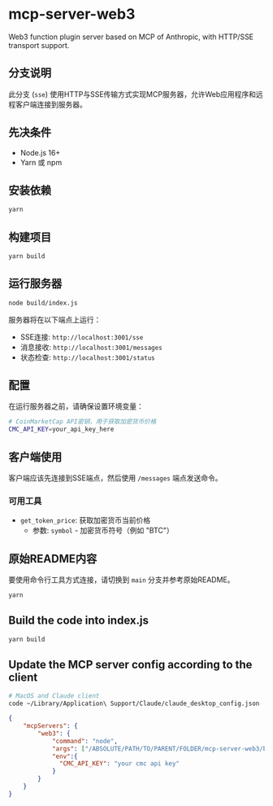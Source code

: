 # mcp-server-web3
Web3 function plugin server based on MCP of Anthropic, with HTTP/SSE transport support.

## 分支说明
此分支 (`sse`) 使用HTTP与SSE传输方式实现MCP服务器，允许Web应用程序和远程客户端连接到服务器。

## 先决条件
- Node.js 16+
- Yarn 或 npm

## 安装依赖
```sh
yarn
```

## 构建项目
```sh
yarn build
```

## 运行服务器
```sh
node build/index.js
```

服务器将在以下端点上运行：
- SSE连接: `http://localhost:3001/sse`
- 消息接收: `http://localhost:3001/messages`
- 状态检查: `http://localhost:3001/status`

## 配置
在运行服务器之前，请确保设置环境变量：
```sh
# CoinMarketCap API密钥，用于获取加密货币价格
CMC_API_KEY=your_api_key_here
```

## 客户端使用
客户端应该先连接到SSE端点，然后使用 `/messages` 端点发送命令。

### 可用工具
- `get_token_price`: 获取加密货币当前价格
  - 参数: `symbol` - 加密货币符号（例如 "BTC"）

## 原始README内容
要使用命令行工具方式连接，请切换到 `main` 分支并参考原始README。

```sh
yarn
```

## Build the code into index.js
```sh
yarn build
```

## Update the MCP server config according to the client
```sh
# MacOS and Claude client
code ~/Library/Application\ Support/Claude/claude_desktop_config.json
```

```json
{
    "mcpServers": {
        "web3": {
            "command": "node",
            "args": ["/ABSOLUTE/PATH/TO/PARENT/FOLDER/mcp-server-web3/build/index.js"],
            "env":{
              "CMC_API_KEY": "your cmc api key"
            }
        }
    }
}
```